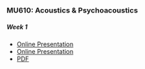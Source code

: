 
### MU610: Acoustics & Psychoacoustics
##### Week 1
- [Online Presentation](http://0.0.0.0:8000/index.html?topic=week1)
- [Online Presentation](http://eddyc.github.io/slides.html?topic=week1)
- [PDF](http://eddyc.github.io/slides.html?topic=week1)
